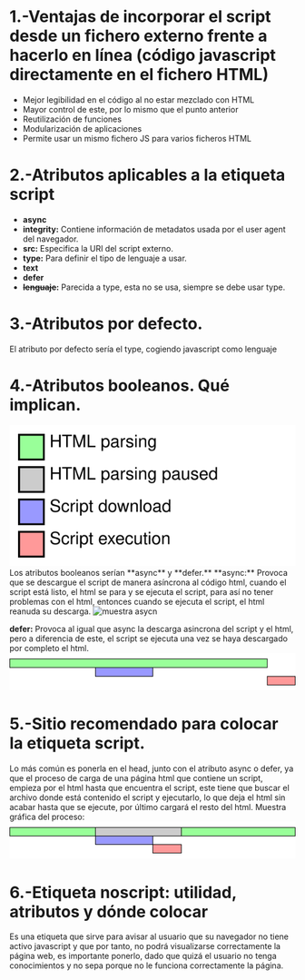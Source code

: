 # 1.-Ventajas de incorporar el script desde un fichero externo frente a hacerlo en línea (código javascript directamente en el fichero HTML)
- Mejor legibilidad en el código al no estar mezclado con HTML
- Mayor control de este, por lo mismo que el punto anterior
- Reutilización de funciones
- Modularización de aplicaciones
- Permite usar un mismo fichero JS para varios ficheros HTML

# 2.-Atributos aplicables a la etiqueta script
- **async**
- **integrity:** Contiene información de metadatos usada por el user agent del navegador.
- **src:** Especifica la URI del script externo.
- **type:** Para definir el tipo de lenguaje a usar.
- **text**
- **defer** 
- **~~lenguaje~~:** Parecida a type, esta no se usa, siempre se debe usar type.

# 3.-Atributos por defecto.
El atributo por defecto sería el type, cogiendo javascript como lenguaje

# 4.-Atributos booleanos. Qué implican.
<img src="legend.svg" alt="leyenda">
Los atributos booleanos serían **async** y **defer.**
**async:** Provoca que se descargue el script de manera asíncrona al código html, cuando el script está listo, el html se para y se ejecuta el script, para así no tener problemas con el html, entonces cuando se ejecuta el script, el html reanuda su descarga.
<img src="script-asyc.svg" alt="muestra asycn">

**defer:** Provoca al igual que async la descarga asincrona del script y el html, pero a diferencia de este, el script se ejecuta una vez se haya descargado por completo el html.
<img src="script-defer.svg" alt="muestra defer">

# 5.-Sitio recomendado para colocar la etiqueta script.
Lo más común es ponerla en el head, junto con el atributo async o defer, ya que el proceso de carga de una página html que contiene un script, empieza por el html hasta que encuentra el script, este tiene que buscar el archivo donde está contenido el script y ejecutarlo, lo que deja el html sin acabar hasta que se ejecute, por último cargará el resto del html.
Muestra gráfica del proceso:
<img src="script.svg" alt="muestra">

# 6.-Etiqueta noscript: utilidad, atributos y dónde colocar
Es una etiqueta que sirve para avisar al usuario que su navegador no tiene activo javascript y que por tanto, no podrá visualizarse correctamente la página web, es importante ponerlo, dado que quizá el usuario no tenga conocimientos y no sepa porque no le funciona correctamente la página.
